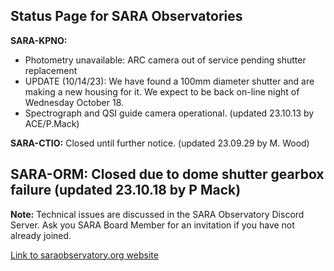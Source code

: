 ## Status Page for SARA Observatories

**SARA-KPNO:** 
- Photometry unavailable: ARC camera out of service pending shutter replacement
- UPDATE (10/14/23): We have found a 100mm diameter shutter and are making a new housing for it. We expect to be back on-line night of Wednesday October 18.
- Spectrograph and QSI guide camera operational. (updated 23.10.13 by ACE/P.Mack)

**SARA-CTIO:** Closed until further notice. (updated 23.09.29 by M. Wood)

**SARA-ORM:** Closed due to dome shutter gearbox failure (updated 23.10.18 by P Mack)
---

**Note:** Technical issues are discussed in the SARA Observatory Discord Server.  Ask you SARA Board Member for an invitation if you have not already joined.

[Link to saraobservatory.org website](https://saraobservatory.org)
